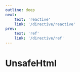 ```yaml
---
outline: deep
next:
    text: 'reactive'
    link: '/directive/reactive'
prev:
    text: 'ref'
    link: '/directive/ref'
---
```


<!-- @format -->

# UnsafeHtml
